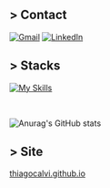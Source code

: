 ## > Contact
[![Gmail](https://img.shields.io/badge/Gmail-D14836?style=for-the-badge&logo=gmail&logoColor=white)](mailto:thiagohcalvi@gmail.com?)
[![LinkedIn](https://img.shields.io/badge/linkedin-%230077B5.svg?style=for-the-badge&logo=linkedin&logoColor=white)](https://www.linkedin.com/in/thiagohcalvi?jobid=1234&lipi=urn%3Ali%3Apage%3Ad_jobs_easyapply_pdfgenresume%3BkusDSlCFQrOxEpTobBqCcg%3D%3D&licu=urn%3Ali%3Acontrol%3Ad_jobs_easyapply_pdfgenresume-v02_profile)
<br>

## > Stacks

[![My Skills](https://skillicons.dev/icons?i=js,py,html,css,nodejs,vscode)](https://skillicons.dev)

<br>


![Anurag's GitHub stats](https://github-readme-stats.vercel.app/api?username=thiagocalvi&show_icons=true&theme=radical)

<!-- [![Top Langs](https://github-readme-stats.vercel.app/api/top-langs/?username=thiagocalvi&layout=demo)](https://github.com/anuraghazra/github-readme-stats)
 -->
## > Site
[thiagocalvi.github.io](https://thiagocalvi.github.io/)
